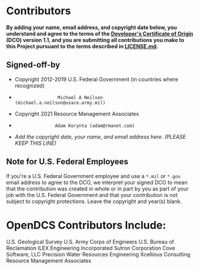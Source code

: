 # Contributors

**By adding your name, email address, and copyright date below, you understand and agree to the terms of the [Developer's Certificate of Origin](https://developercertificate.org/) (DCO) version 1.1, and you are submitting all contributions you make to this Project pursuant to the terms described in [LICENSE.md](LICENSE.md).**

## Signed-off-by

- Copyright 2012-2019 U.S. Federal Government (in countries where recognized)
-                     Michael A Neilson (michael.a.neilson@usace.army.mil)
- Copyright 2021 Resource Management Associates
-                    Adam Korynta (adam@rmanet.com)
- _Add the copyright date, your name, and email address here. (PLEASE KEEP THIS LINE)_

## Note for U.S. Federal Employees

If you're a U.S. Federal Government employee and use a `*.mil` or `*.gov` email address to agree to the DCO, we interpret your signed DCO to mean that the contribution was created in whole or in part by you as part of your job with the U.S. Federal Government and that your contribution is not subject to copyright protections.
Leave the copyright and year(s) blank.

# OpenDCS Contributors Include:

U.S. Geological Survey
U.S. Army Corps of Engineers
U.S. Bureau of Reclamation
ILEX Engineering Incorporated
Sutron Corporation
Cove Software, LLC
Precision Water Resources Engineering
Xcellious Consulting
Resource Management Associates